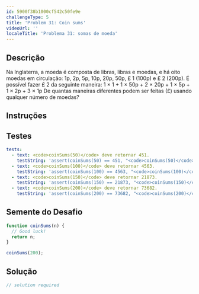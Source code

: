 ```yaml
---
id: 5900f38b1000cf542c50fe9e
challengeType: 5
title: 'Problem 31: Coin sums'
videoUrl: ''
localeTitle: 'Problema 31: somas de moeda'
---
```


## Descrição
<section id="description"> Na Inglaterra, a moeda é composta de libras, libras e moedas, e há oito moedas em circulação: 1p, 2p, 5p, 10p, 20p, 50p, £ 1 (100p) e £ 2 (200p). É possível fazer £ 2 da seguinte maneira: 1 × 1 + 1 × 50p + 2 × 20p + 1 × 5p + 1 × 2p + 3 × 1p De quantas maneiras diferentes podem ser feitas (£) usando qualquer número de moedas? </section>

## Instruções
<section id="instructions">
</section>

## Testes
<section id='tests'>

```yml
tests:
  - text: <code>coinSums(50)</code> deve retornar 451.
    testString: 'assert(coinSums(50) == 451, "<code>coinSums(50)</code> should return 451.");'
  - text: <code>coinSums(100)</code> deve retornar 4563.
    testString: 'assert(coinSums(100) == 4563, "<code>coinSums(100)</code> should return 4563.");'
  - text: <code>coinSums(150)</code> deve retornar 21873.
    testString: 'assert(coinSums(150) == 21873, "<code>coinSums(150)</code> should return 21873.");'
  - text: <code>coinSums(200)</code> deve retornar 73682.
    testString: 'assert(coinSums(200) == 73682, "<code>coinSums(200)</code> should return 73682.");'

```

</section>

## Semente do Desafio
<section id='challengeSeed'>

<div id='js-seed'>

```js
function coinSums(n) {
  // Good luck!
  return n;
}

coinSums(200);

```

</div>



</section>

## Solução
<section id='solution'>

```js
// solution required
```
</section>
